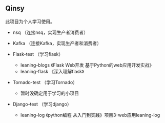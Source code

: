 ## Qinsy
此项目为个人学习使用。

+ nsq （连接nsq，实现生产者消费者）

+ Kafka （连接Kafka，实现生产者和消费者）

+ Flask-test （学习flask）
	+ leaning-blogs	《Flask Web开发 基于Python的web应用开发实战》
	+ leaning-flask 《深入理解flask》
+ Tornado-test （学习Tornado）
	+ 暂时没确定用于学习的小项目

+ Django-test （学习django）
	+ leaning-log 《python编程 从入门到实践》项目3-web应用leaning-log
